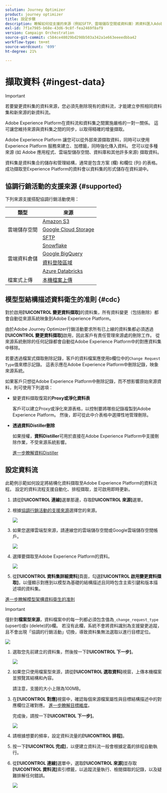 ```yaml
---
solution: Journey Optimizer
product: journey optimizer
title: 設定步驟
description: 瞭解如何從支援的來源（例如SFTP、雲端儲存空間或資料庫）將資料匯入Adobe Experience Platform。
exl-id: 7f1e7985-b68e-43d6-9c8f-fea2469f8af9
version: Campaign Orchestration
source-git-commit: c584ce48029bd298b503a342a1e663eeeedbba42
workflow-type: tm+mt
source-wordcount: '699'
ht-degree: 21%

---
```



# 擷取資料 {#ingest-data}

>[!IMPORTANT]
>
>若要變更資料集的資料來源，您必須先刪除現有的資料流，才能建立參照相同資料集和新來源的新資料流。
>
>Adobe Experience Platform在資料流和資料集之間實施嚴格的一對一關係。 這可讓您維持來源與資料集之間的同步，以取得精確的增量擷取。

Adobe Experience Platform 讓您可以從外部來源擷取資料，同時可以使用 Experience Platform 服務來建立、加標籤，同時強化傳入資料。 您可以從多種來源 (如 Adobe 應用程式、雲端型儲存空間、資料庫和其他許多來源) 擷取資料。 

資料集是資料集合的儲存和管理結構，通常是包含方案 (欄) 和欄位 (列) 的表格。 成功擷取至Experience Platform的資料會以資料集的形式儲存在資料湖中。

## 協調行銷活動的支援來源 {#supported}

下列來源支援搭配協調行銷活動使用：

<table>
  <thead>
    <tr>
      <th>類型</th>
      <th>來源</th>
    </tr>
  </thead>
  <tbody>
    <tr>
      <td rowspan="3">雲端儲存空間</td>
      <td><a href="https://experienceleague.adobe.com/zh-hant/docs/experience-platform/sources/ui-tutorials/create/cloud-storage/s3">Amazon S3</a></td>
    </tr>
    <tr>
      <td><a href="https://experienceleague.adobe.com/zh-hant/docs/experience-platform/sources/ui-tutorials/create/cloud-storage/google-cloud-storage">Google Cloud Storage</a></td>
    </tr>
    <tr>
      <td><a href="https://experienceleague.adobe.com/zh-hant/docs/experience-platform/sources/ui-tutorials/create/cloud-storage/sftp">SFTP</a></td>
    </tr>
      <td rowspan="4">雲端資料倉儲</td>
      <td><a href="https://experienceleague.adobe.com/zh-hant/docs/experience-platform/sources/ui-tutorials/create/databases/snowflake">Snowflake</a></td>
    </tr>
    <tr>
      <td><a href="https://experienceleague.adobe.com/zh-hant/docs/experience-platform/sources/ui-tutorials/create/databases/bigquery">Google BigQuery</a></td>
    </tr>
    <tr>
      <td><a href="https://experienceleague.adobe.com/zh-hant/docs/experience-platform/sources/ui-tutorials/create/cloud-storage/data-landing-zone">資料登陸區域<a></td>
    </tr>
    <tr>
      <td><a href="https://experienceleague.adobe.com/zh-hant/docs/experience-platform/sources/ui-tutorials/create/databases/databricks">Azure Databricks</a></td>
    </tr>
    <tr>
      <td rowspan="3">檔案式上傳</td>
      <td><a href="https://experienceleague.adobe.com/zh-hant/docs/experience-platform/sources/ui-tutorials/create/local-system/local-file-upload">本機檔案上傳<a></td>
    </tr>

</tbody>
</table>

## 模型型結構描述資料衛生的准則 {#cdc}

對於啟用&#x200B;**[!UICONTROL 變更資料擷取]**&#x200B;的資料集，所有資料變更（包括刪除）都會自動從來源系統映象到Adobe Experience Platform。

由於Adobe Journey Optimizer行銷活動要求所有已上線的資料集都必須透過&#x200B;**[!UICONTROL 變更資料擷取]**&#x200B;啟用，因此客戶有責任管理來源處的刪除工作。 從來源系統刪除的任何記錄都會自動從Adobe Experience Platform中的對應資料集中移除。

若要透過檔案式擷取刪除記錄，客戶的資料檔案應使用`D`欄位中的`Change Request Type`值來標示記錄。 這表示應在Adobe Experience Platform中刪除記錄，映象來源系統。

如果客戶只想從Adobe Experience Platform中刪除記錄，而不想影響原始來源資料，則可使用下列選項：

* 變更資料擷取復寫的&#x200B;**Proxy或淨化資料表**

  客戶可以建立Proxy或淨化來源表格，以控制要將哪些記錄複製到Adobe Experience Platform。 然後，即可從此中介表格中選擇性地管理刪除。

* **透過資料Distiller刪除**

  如果授權，**資料Distiller**&#x200B;可用於直接在Adobe Experience Platform中支援刪除作業，不受來源系統影響。

  [進一步瞭解資料Distiller](https://experienceleague.adobe.com/zh-hant/docs/experience-platform/query/data-distiller/overview)

## 設定資料流

此範例示範如何設定將結構化資料擷取至Adobe Experience Platform的資料流程。 設定的資料流程支援自動化、排程擷取，並可啟用即時更新。

1. 請從&#x200B;**[!UICONTROL 連線]**&#x200B;選單那邊，存取&#x200B;**[!UICONTROL 來源]**&#x200B;選單。

1. 根據[協調行銷活動的支援來源](#supported)選擇您的來源。

   ![](assets/admin_sources_1.png)

1. 如果您選擇雲端型來源，請連線您的雲端儲存空間或Google雲端儲存空間帳戶。

   ![](assets/admin_sources_2.png)

1. 選擇要擷取至Adobe Experience Platform的資料。

   ![](assets/S3_config_1.png)

1. 從&#x200B;**[!UICONTROL 資料集詳細資料]**&#x200B;頁面，勾選&#x200B;**[!UICONTROL 啟用變更資料擷取]**，以僅顯示對應到以模型為基礎的結構描述且同時包含主索引鍵和版本描述項的資料集。

[進一步瞭解模型架構資料衛生的准則](#cdc)

   >[!IMPORTANT]
   >
   > 僅針對&#x200B;**檔案型來源**，資料檔案中的每一列都必須包含值為`_change_request_type` (upsert)或`U` (delete)的`D`欄。 若沒有此欄，系統不會將資料識別為支援變更追蹤，且不會出現「協調的行銷活動」切換，導致資料集無法選取以進行目標定位。

   ![](assets/S3_config_6.png)

1. 選取您先前建立的資料集，然後按一下&#x200B;**[!UICONTROL 下一步]**。

   ![](assets/S3_config_3.png)

1. 如果您只使用檔案型來源，請從&#x200B;**[!UICONTROL 選取資料]**&#x200B;視窗，上傳本機檔案並預覽其結構和內容。

   請注意，支援的大小上限為100MB。

1. 在&#x200B;**[!UICONTROL 對應]**&#x200B;視窗中，確認每個來源檔案屬性與目標結構描述中的對應欄位正確對應。 [進一步瞭解目標維度](target-dimension.md)。

   完成後，請按一下&#x200B;**[!UICONTROL 下一步]**。

   ![](assets/S3_config_4.png)

1. 請根據想要的頻率，設定資料流量的&#x200B;**[!UICONTROL 排程]**。

1. 按一下&#x200B;**[!UICONTROL 完成]**，以便建立資料流一般會根據定義的排程自動執行。

1. 從&#x200B;**[!UICONTROL 連線]**&#x200B;選單中，選取&#x200B;**[!UICONTROL 來源]**&#x200B;並存取&#x200B;**[!UICONTROL 資料流]**&#x200B;索引標籤，以追蹤流量執行、檢閱擷取的記錄，以及疑難排解任何錯誤。

   ![](assets/S3_config_5.png)


